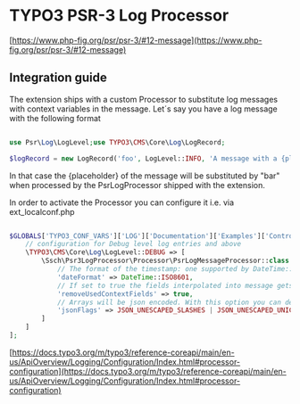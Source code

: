 # TYPO3 PSR-3 Log Processor
[https://www.php-fig.org/psr/psr-3/#12-message](https://www.php-fig.org/psr/psr-3/#12-message)

## Integration guide
The extension ships with a custom Processor to substitute log messages with context variables in the message.
Let´s say you have a log message with the following format

```php

use Psr\Log\LogLevel;use TYPO3\CMS\Core\Log\LogRecord;

$logRecord = new LogRecord('foo', LogLevel::INFO, 'A message with a {placeholder}', ['placeholder' => 'bar']);

```
In that case the {placeholder} of the message will be substituted by "bar" when processed by the PsrLogProcessor shipped with the extension.


In order to activate the Processor you can configure it i.e. via ext_localconf.php

```php

$GLOBALS['TYPO3_CONF_VARS']['LOG']['Documentation']['Examples']['Controller']['processorConfiguration'] = [
    // configuration for Debug level log entries and above
    \TYPO3\CMS\Core\Log\LogLevel::DEBUG => [
        \Ssch\Psr3LogProcessor\Processor\PsrLogMessageProcessor::class => [
            // The format of the timestamp: one supported by DateTime::format
            'dateFormat' => DateTime::ISO8601,
            // If set to true the fields interpolated into message gets unset
            'removeUsedContextFields' => true,
            // Arrays will be json encoded. With this option you can define how this will happen
            'jsonFlags' => JSON_UNESCAPED_SLASHES | JSON_UNESCAPED_UNICODE
        ]
    ]
];
```
[https://docs.typo3.org/m/typo3/reference-coreapi/main/en-us/ApiOverview/Logging/Configuration/Index.html#processor-configuration](https://docs.typo3.org/m/typo3/reference-coreapi/main/en-us/ApiOverview/Logging/Configuration/Index.html#processor-configuration)
